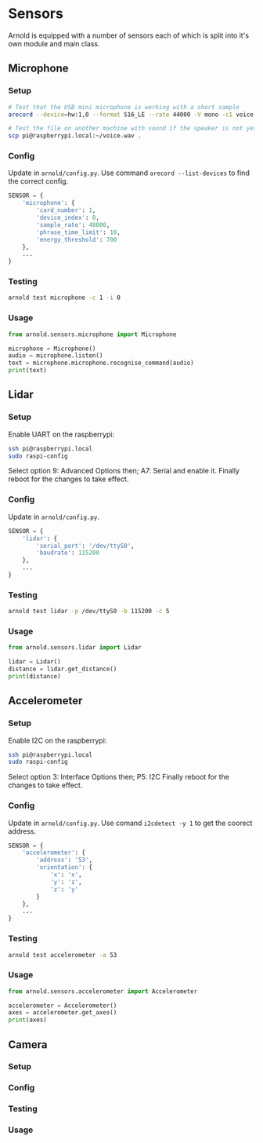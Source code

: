 # Sensors

Arnold is equipped with a number of sensors each of which is split into it's own module and main class.

## Microphone

### Setup

```bash
# Test that the USB mini microphone is working with a short sample
arecord --device=hw:1,0 --format S16_LE --rate 44000 -V mono -c1 voice.wav

# Test the file on another machine with sound if the speaker is not yet hooked up
scp pi@raspberrypi.local:~/voice.wav .
```

### Config

Update in `arnold/config.py`. Use command `arecord --list-devices` to find the correct config.

```python
SENSOR = {
    'microphone': {
        'card_number': 1,
        'device_index': 0,
        'sample_rate': 48000,
        'phrase_time_limit': 10,
        'energy_threshold': 700
    },
    ...
}
```

### Testing

```bash
arnold test microphone -c 1 -i 0
```

### Usage

```python
from arnold.sensors.microphone import Microphone

microphone = Microphone()
audio = microphone.listen()
text = microphone.microphone.recognise_command(audio)
print(text)
```

## Lidar

### Setup

Enable UART on the raspberrypi:

```bash
ssh pi@raspberrypi.local
sudo raspi-config
```

Select option 9: Advanced Options then;
A7: Serial and enable it.
Finally reboot for the changes to take effect.

### Config

Update in `arnold/config.py`.

```python
SENSOR = {
    'lidar': {
        'serial_port': '/dev/ttyS0',
        'baudrate': 115200
    },
    ...
}
```

### Testing

```bash
arnold test lidar -p /dev/ttyS0 -b 115200 -c 5
```

### Usage

```python
from arnold.sensors.lidar import Lidar

lidar = Lidar()
distance = lidar.get_distance()
print(distance)
```

## Accelerometer

### Setup

Enable I2C on the raspberrypi:

```bash
ssh pi@raspberrypi.local
sudo raspi-config
```

Select option 3: Interface Options then;
P5: I2C
Finally reboot for the changes to take effect.

### Config

Update in `arnold/config.py`. Use comand `i2cdetect -y 1` to get the coorect address.

```python
SENSOR = {
    'accelerometer': {
        'address': '53',
        'orientation': {
            'x': 'x',
            'y': 'z',
            'z': 'y'
        }
    },
    ...
}
```

### Testing

```bash
arnold test accelerometer -a 53
```

### Usage

```python
from arnold.sensors.accelerometer import Accelerometer

accelerometer = Accelerometer()
axes = accelerometer.get_axes()
print(axes)
```

## Camera

### Setup

### Config

### Testing

### Usage
